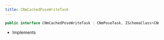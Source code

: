 ```yaml
---
title: CNmCachedPoseWriteTask
---
```


```csharp
public interface CNmCachedPoseWriteTask : CNmPoseTask, ISchemaClass<CNmPoseTask>, ISchemaClass<CNmCachedPoseWriteTask>, ISchemaField, ISchemaClass, INativeHandle
```

- Implements


